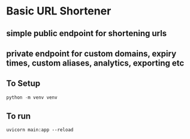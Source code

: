 
# Basic URL Shortener

## simple public endpoint for shortening urls

## private endpoint for custom domains, expiry times, custom aliases, analytics, exporting etc



## To Setup 

```py 
python -m venv venv
```

## To run
```
uvicorn main:app --reload
```